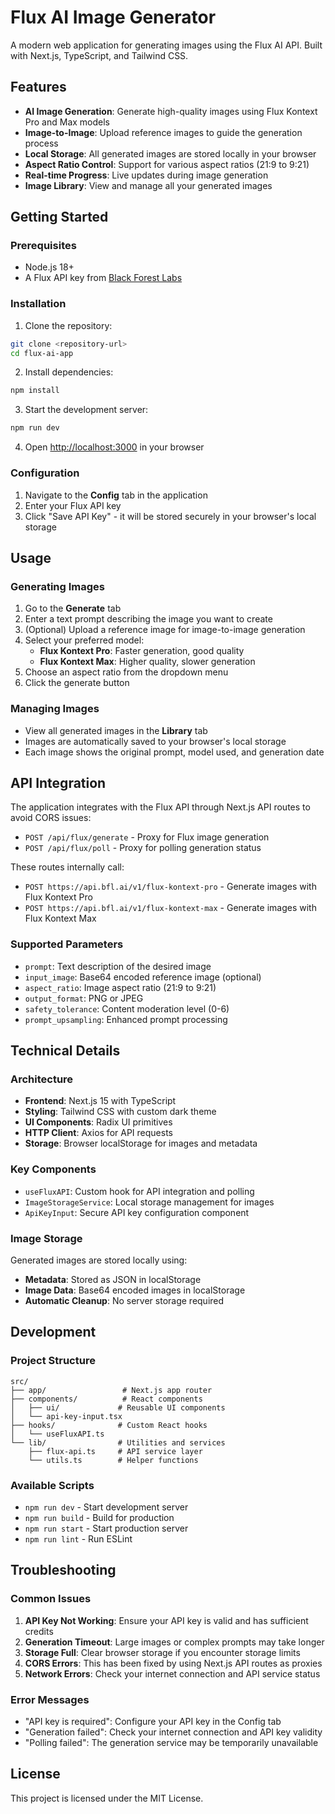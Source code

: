 # Flux AI Image Generator

A modern web application for generating images using the Flux AI API. Built with Next.js, TypeScript, and Tailwind CSS.

## Features

- **AI Image Generation**: Generate high-quality images using Flux Kontext Pro and Max models
- **Image-to-Image**: Upload reference images to guide the generation process
- **Local Storage**: All generated images are stored locally in your browser
- **Aspect Ratio Control**: Support for various aspect ratios (21:9 to 9:21)
- **Real-time Progress**: Live updates during image generation
- **Image Library**: View and manage all your generated images

## Getting Started

### Prerequisites

- Node.js 18+
- A Flux API key from [Black Forest Labs](https://api.bfl.ai/)

### Installation

1. Clone the repository:
```bash
git clone <repository-url>
cd flux-ai-app
```

2. Install dependencies:
```bash
npm install
```

3. Start the development server:
```bash
npm run dev
```

4. Open [http://localhost:3000](http://localhost:3000) in your browser

### Configuration

1. Navigate to the **Config** tab in the application
2. Enter your Flux API key
3. Click "Save API Key" - it will be stored securely in your browser's local storage

## Usage

### Generating Images

1. Go to the **Generate** tab
2. Enter a text prompt describing the image you want to create
3. (Optional) Upload a reference image for image-to-image generation
4. Select your preferred model:
   - **Flux Kontext Pro**: Faster generation, good quality
   - **Flux Kontext Max**: Higher quality, slower generation
5. Choose an aspect ratio from the dropdown menu
6. Click the generate button

### Managing Images

- View all generated images in the **Library** tab
- Images are automatically saved to your browser's local storage
- Each image shows the original prompt, model used, and generation date

## API Integration

The application integrates with the Flux API through Next.js API routes to avoid CORS issues:

- `POST /api/flux/generate` - Proxy for Flux image generation
- `POST /api/flux/poll` - Proxy for polling generation status

These routes internally call:
- `POST https://api.bfl.ai/v1/flux-kontext-pro` - Generate images with Flux Kontext Pro
- `POST https://api.bfl.ai/v1/flux-kontext-max` - Generate images with Flux Kontext Max

### Supported Parameters

- `prompt`: Text description of the desired image
- `input_image`: Base64 encoded reference image (optional)
- `aspect_ratio`: Image aspect ratio (21:9 to 9:21)
- `output_format`: PNG or JPEG
- `safety_tolerance`: Content moderation level (0-6)
- `prompt_upsampling`: Enhanced prompt processing

## Technical Details

### Architecture

- **Frontend**: Next.js 15 with TypeScript
- **Styling**: Tailwind CSS with custom dark theme
- **UI Components**: Radix UI primitives
- **HTTP Client**: Axios for API requests
- **Storage**: Browser localStorage for images and metadata

### Key Components

- `useFluxAPI`: Custom hook for API integration and polling
- `ImageStorageService`: Local storage management for images
- `ApiKeyInput`: Secure API key configuration component

### Image Storage

Generated images are stored locally using:
- **Metadata**: Stored as JSON in localStorage
- **Image Data**: Base64 encoded images in localStorage
- **Automatic Cleanup**: No server storage required

## Development

### Project Structure

```
src/
├── app/                 # Next.js app router
├── components/          # React components
│   ├── ui/             # Reusable UI components
│   └── api-key-input.tsx
├── hooks/              # Custom React hooks
│   └── useFluxAPI.ts
└── lib/                # Utilities and services
    ├── flux-api.ts     # API service layer
    └── utils.ts        # Helper functions
```

### Available Scripts

- `npm run dev` - Start development server
- `npm run build` - Build for production
- `npm run start` - Start production server
- `npm run lint` - Run ESLint

## Troubleshooting

### Common Issues

1. **API Key Not Working**: Ensure your API key is valid and has sufficient credits
2. **Generation Timeout**: Large images or complex prompts may take longer
3. **Storage Full**: Clear browser storage if you encounter storage limits
4. **CORS Errors**: This has been fixed by using Next.js API routes as proxies
5. **Network Errors**: Check your internet connection and API service status

### Error Messages

- "API key is required": Configure your API key in the Config tab
- "Generation failed": Check your internet connection and API key validity
- "Polling failed": The generation service may be temporarily unavailable

## License

This project is licensed under the MIT License.
